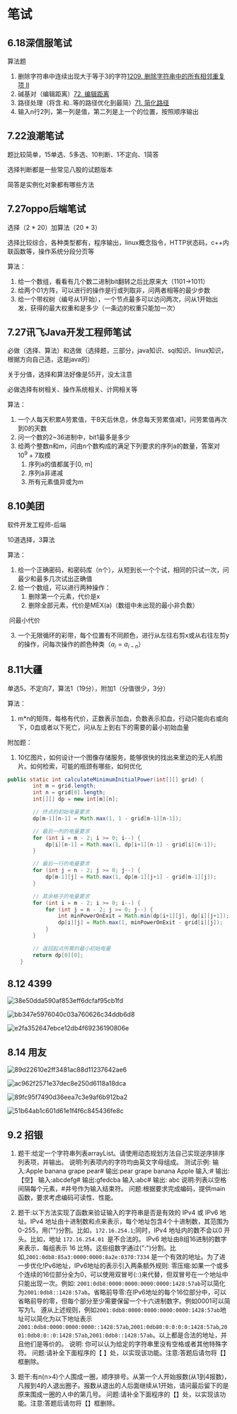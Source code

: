 # 笔试

## 6.18深信服笔试

算法题

1. 删除字符串中连续出现大于等于3的字符[1209. 删除字符串中的所有相邻重复项 II](https://leetcode.cn/problems/remove-all-adjacent-duplicates-in-string-ii/)
2. 碱基对（编辑距离）[72. 编辑距离](https://leetcode.cn/problems/edit-distance/)
3. 路径处理（将含.和..等的路径优化到最简）[71. 简化路径](https://leetcode.cn/problems/simplify-path/)
4. 输入n行2列，第一列是值，第二列是上一个的位置，按照顺序输出

## 7.22浪潮笔试

题比较简单，15单选、5多选、10判断、1不定向、1简答

选择判断都是一些常见八股的试题版本

简答是实例化对象都有哪些方法

## 7.27oppo后端笔试

选择（2 * 20）加算法（20 * 3）

选择比较综合，各种类型都有，程序输出，linux概念指令，HTTP状态码，c++内联函数等，操作系统分段分页等

算法：

1. 给一个数组，看看有几个数二进制bit翻转之后比原来大（1101->1011）
2. 给两个01方阵，可以进行的操作是行或列取非，问两者相等的最少步数
3. 给一个带权树（编号从1开始），一个节点最多可以访问两次，问从1开始出发，获得的最大权重和是多少（一条边的权重只能加一次）

## 7.27讯飞Java开发工程师笔试

必做（选择、算法）和选做（选择题，三部分，java知识、sql知识、linux知识，根据方向自己选，这是java的）

关于分值，选择和算法好像是55开，没太注意

必做选择有树相关、操作系统相关、计网相关等

算法：

1. 一个人每天积累A劳累值，干B天后休息，休息每天劳累值减1，问劳累值再次到0的天数
2. 问一个数的2~36进制中，bit1最多是多少
3. 给两个整数n和m，问由n个数构成的满足下列要求的序列a的数量，答案对$10^{9}+7$取模
   1. 序列a的值都属于[0, m]
   2. 序列a非递减
   3. 所有元素值异或为m

## 8.10美团

软件开发工程师-后端

10道选择，3算法

算法：

1. 给一个正确密码，和密码库（n个），从短到长一个个试，相同的只试一次，问最少和最多几次试出正确值
2. 给一个数组，可以进行两种操作：
   1. 删除第一个元素，代价是x
   2. 删除全部元素，代价是MEX(a)（数组中未出现的最小非负数）

​		问最小代价

3. 一个无限循环的彩带，每个位置有不同颜色，进行从左往右剪x或从右往左剪y的操作，问每次操作的颜色种类（$a_{i} = a_{i - n}$）

## 8.11大疆

单选5，不定向7，算法1（19分），附加1（分值很少，3分）

算法：

1. m*n的矩阵，每格有代价，正数表示加血，负数表示扣血，行动只能向右或向下，0血或者以下死亡，问从左上到右下的需要的最小初始血量

附加题：

1. 10亿图片，如何设计一个图像存储服务，能够很快的找出来里边的无人机图片。如何检索，可能的瓶颈有哪些，如何优化

```java
public static int calculateMinimumInitialPower(int[][] grid) {
        int m = grid.length;
        int n = grid[0].length;
        int[][] dp = new int[m][n];

        // 终点的初始电量要求
        dp[m-1][n-1] = Math.max(1, 1 - grid[m-1][n-1]);

        // 最后一列的电量要求
        for (int i = m - 2; i >= 0; i--) {
            dp[i][n-1] = Math.max(1, dp[i+1][n-1] - grid[i][n-1]);
        }

        // 最后一行的电量要求
        for (int j = n - 2; j >= 0; j--) {
            dp[m-1][j] = Math.max(1, dp[m-1][j+1] - grid[m-1][j]);
        }

        // 其余格子的电量要求
        for (int i = m - 2; i >= 0; i--) {
            for (int j = n - 2; j >= 0; j--) {
                int minPowerOnExit = Math.min(dp[i+1][j], dp[i][j+1]);
                dp[i][j] = Math.max(1, minPowerOnExit - grid[i][j]);
            }
        }

        // 返回起点所需的最小初始电量
        return dp[0][0];
    }
```

## 8.12 4399

![38e50dda590af853eff6dcfaf95cb1fd](https://pig-test-qz.oss-cn-beijing.aliyuncs.com/img/38e50dda590af853eff6dcfaf95cb1fd.png)

![bb347e5976040c03a760626c34ddb6d8](https://pig-test-qz.oss-cn-beijing.aliyuncs.com/img/bb347e5976040c03a760626c34ddb6d8.png)

![e2fa352647ebce12db4f69236190806e](https://pig-test-qz.oss-cn-beijing.aliyuncs.com/img/e2fa352647ebce12db4f69236190806e.png)

## 8.14 用友

![89d22610e2ff3481ac88d11237642ae6](https://pig-test-qz.oss-cn-beijing.aliyuncs.com/img/89d22610e2ff3481ac88d11237642ae6.png)

![ac962f2571e37dec8e250d6118a18dca](https://pig-test-qz.oss-cn-beijing.aliyuncs.com/img/ac962f2571e37dec8e250d6118a18dca.png)

![89fc95f7490d36eea7c3e9af6b912ba2](https://pig-test-qz.oss-cn-beijing.aliyuncs.com/img/89fc95f7490d36eea7c3e9af6b912ba2.png)

![51b64ab1c601d61e1f4f6c845436fe8c](https://pig-test-qz.oss-cn-beijing.aliyuncs.com/img/51b64ab1c601d61e1f4f6c845436fe8c.png)

## 9.2 招银

1. 题干:给定一个字符串列表arrayList。请使用动态规划方法自己实现逆序排序列表项，并输出。
   说明:列表项内的字符均由英文字母组成。
   测试示例:
   输入:Apple banana grape pear#
   输出:pear grape banana Apple
   输入:#
   输出:【空】
   输入:abcdefg#
   输出:gfedcba
   输入:abc#
   输出: abc
   说明:列表以空格间隔每个元素，#井号作为输入结束符。
   问题:根据要求完成编码，提供main函数，要求考虑编码可读性、性能。

2. 题干:以下方法实现了函数来验证输入的字符串是否是有效的 IPv4 或 IPv6 地址。IPv4 地址由十进制数和点来表示，每个地址包含4个十进制数，其范围为 0-255，用("")分割。比如，`172.16.254.1`;同时，IPv4 地址内的数不会以0 开头。比如，地址 `172.16.254.01 `是不合法的。
   IPv6 地址由8组16进制的数字来表示，每组表示 16 比特。这些组数字通过(":")分割。比如,`2001:0db8:85a3:0000:0000:8a2e:0370:7334` 是一个有效的地址。为了进一步优化!Pv6地址，IPv6地址的表示引入两条额外规则:
   零压缩:如果一个或多个连续的16位部分全为0，可以使用双冒号(::)来代替，但双冒号在一个地址中只能出现一次。例如: `2001:0db8:0000:0000:0000:0000:1428:57ab`可以简化为`2001:0db8::1428:57ab`。省略前导零:在IPv6地址的每个16位部分中，可以省略前导的零，但每个部分至少需要保留一个十六进制数字。例如0001可以简写为1。
   遵从上述规则，例如`2001:0db8:0000:0000:0000:0000:1428:57ab`地址可以简化为以下地址表示`2001:0db8:0000:0000:0000::1428:57ab`,`2001:0db80:0:0:0:0:1428:57ab`,`2001:0db8:0::0:1428:57ab`,`2001:0db8::1428:57ab`。以上都是合法的地址，并且他们是等价的。
   说明: 你可以认为给定的字符串里没有空格或者其他特殊字符。
   问题:请补全下面程序的【 】处，以实现该功能。注意:答题后请勿将【】框删除。

3. 题干:有n(n>4)个人围成一圈，顺序排号。从第一个人开始报数(从1到4报数)，凡报到4的人退出圈子。报数从退出的人后面继续从1开始，请问最后留下的是原来围成一圈的人中的第几号。
   问题:请补全下面程序的【】处，以实现该功能。注意:答题后请勿将【】框删除。
